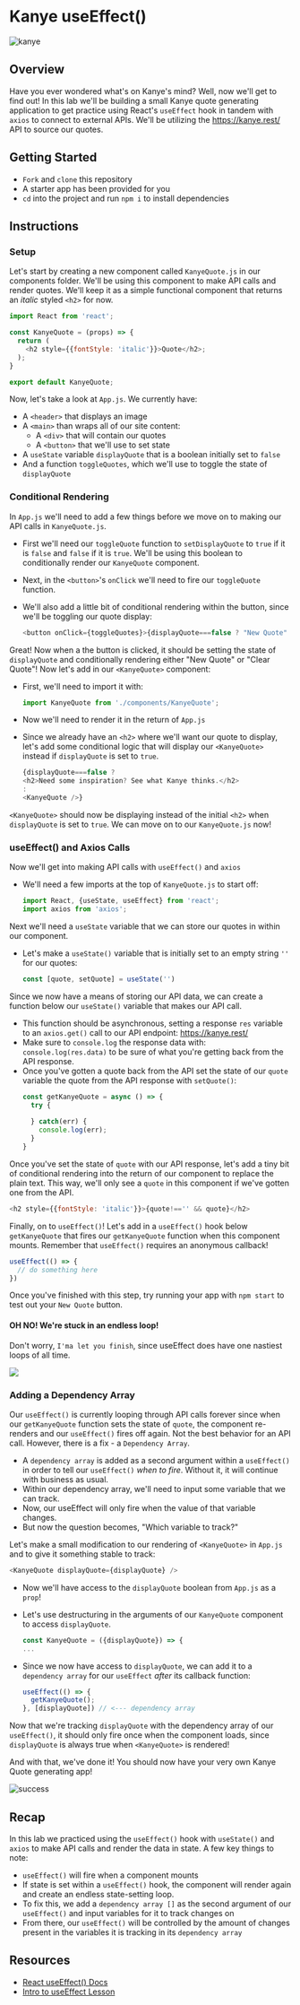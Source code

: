 # Kanye useEffect()

![kanye](http://getwallpapers.com/wallpaper/full/8/7/3/451498.jpg)


## Overview
Have you ever wondered what's on Kanye's mind? Well, now we'll get to find out! In this lab we'll be building a small Kanye quote generating application to get practice using React's `useEffect` hook in tandem with `axios` to connect to external APIs. We'll be utilizing the https://kanye.rest/ API to source our quotes.

## Getting Started
- `Fork` and `clone` this repository
- A starter app has been provided for you
- `cd` into the project and run `npm i` to install dependencies

## Instructions
### Setup
Let's start by creating a new component called `KanyeQuote.js` in our components folder. We'll be using this component to make API calls and render quotes. We'll keep it as a simple functional component that returns an _italic_ styled `<h2>` for now.

```js
import React from 'react';

const KanyeQuote = (props) => {
  return (
    <h2 style={{fontStyle: 'italic'}}>Quote</h2>;
  );
}

export default KanyeQuote;
```

Now, let's take a look at `App.js`. We currently have:
- A `<header>` that displays an image
- A `<main>` than wraps all of our site content:
  - A `<div>` that will contain our quotes
  - A `<button>` that we'll use to set state
- A `useState` variable `displayQuote` that is a boolean initially set to `false`
- And a function `toggleQuotes`, which we'll use to toggle the state of `displayQuote` 

### Conditional Rendering
In `App.js` we'll need to add a few things before we move on to making our API calls in `KanyeQuote.js`.

- First we'll need our `toggleQuote` function to `setDisplayQuote` to `true` if it is `false` and `false` if it is `true`. We'll be using this boolean to conditionally render our `KanyeQuote` component.
- Next, in the `<button>`'s `onClick` we'll need to fire our `toggleQuote` function.
- We'll also add a little bit of conditional rendering within the button, since we'll be toggling our quote display:
  
    ```js
    <button onClick={toggleQuotes}>{displayQuote===false ? "New Quote" : "Clear Quote"}</button>
    ```

Great! Now when a the button is clicked, it should be setting the state of `displayQuote` and conditionally rendering either "New Quote" or "Clear Quote"! Now let's add in our `<KanyeQuote>` component:

- First, we'll need to import it with:
    
    ```js
    import KanyeQuote from './components/KanyeQuote';
    ```

- Now we'll need to render it in the return of `App.js`
- Since we already have an `<h2>` where we'll want our quote to display, let's add some conditional logic that will display our `<KanyeQuote>` instead if `displayQuote` is set to `true`.

    ```js
    {displayQuote===false ? 
    <h2>Need some inspiration? See what Kanye thinks.</h2>
    :
    <KanyeQuote />}
    ```

`<KanyeQuote>` should now be displaying instead of the initial `<h2>` when `displayQuote` is set to `true`. We can move on to our `KanyeQuote.js` now!

### useEffect() and Axios Calls
Now we'll get into making API calls with `useEffect()` and `axios`
- We'll need a few imports at the top of `KanyeQuote.js` to start off:
    ```js
    import React, {useState, useEffect} from 'react';
    import axios from 'axios';
    ```

Next we'll need a `useState` variable that we can store our quotes in within our component. 
- Let's make a `useState()` variable that is initially set to an empty string `''` for our quotes:
    ```js
    const [quote, setQuote] = useState('')
    ```

Since we now have a means of storing our API data, we can create a function below our `useState()` variable that makes our API call. 
- This function should be asynchronous, setting a response  `res` variable to an `axios.get()` call to our API endpoint: https://kanye.rest/ 
- Make sure to `console.log` the response data with: `console.log(res.data)` to be sure of what you're getting back from the API response.
- Once you've gotten a quote back from the API set the state of our `quote` variable the quote from the API response with `setQuote()`:
    ```js
    const getKanyeQuote = async () => {
      try {
        
      } catch(err) {
        console.log(err);
      }
    }
    ```

Once you've set the state of `quote` with our API response, let's add a tiny bit of conditional rendering into the return of our component to replace the plain text. This way, we'll only see a `quote` in this component if we've gotten one from the API.

```js
<h2 style={{fontStyle: 'italic'}}>{quote!=='' && quote}</h2>
```

Finally, on to `useEffect()`! Let's add in a `useEffect()` hook below `getKanyeQuote` that fires our `getKanyeQuote` function when this component mounts. Remember that `useEffect()` requires an anonymous callback!

```js
useEffect(() => {
  // do something here
})
```

Once you've finished with this step, try running your app with `npm start` to test out your `New Quote` button.

#### OH NO! We're stuck in an endless loop!

Don't worry, `I'ma let you finish`, since useEffect does have one nastiest loops of all time.

![](https://external-content.duckduckgo.com/iu/?u=https%3A%2F%2Fmedia.giphy.com%2Fmedia%2F3oEduFfxiiHUa7Zfgs%2Fgiphy.gif&f=1&nofb=1)

### Adding a Dependency Array
Our `useEffect()` is currently looping through API calls forever since when our `getKanyeQuote` function sets the state of `quote`, the component re-renders and our `useEffect()` fires off again. Not the best behavior for an API call. However, there is a fix - a `Dependency Array`.

- A `dependency array` is added as a second argument within a `useEffect()` in order to tell our `useEffect()` _when to fire_. Without it, it will continue with business as usual.
- Within our dependency array, we'll need to input some variable that we can track.
- Now, our useEffect will only fire when the value of that variable changes.
- But now the question becomes, "Which variable to track?"

Let's make a small modification to our rendering of `<KanyeQuote>` in `App.js` and to give it something stable to track:

```js
<KanyeQuote displayQuote={displayQuote} />
```
- Now we'll have access to the `displayQuote` boolean from `App.js` as a `prop`!
- Let's use destructuring in the arguments of our `KanyeQuote` component to access `displayQuote`.
    ```js
    const KanyeQuote = ({displayQuote}) => {
    ...
    ```
- Since we now have access to `displayQuote`, we can add it to a `dependency array` for our `useEffect` _after_ its callback function:

    ```js
    useEffect(() => {
      getKanyeQuote();
    }, [displayQuote]) // <--- dependency array
    ```

Now that we're tracking `displayQuote` with the dependency array of our `useEffect()`, it should only fire once when the component loads, since `displayQuote` is always true when `<KanyeQuote>` is rendered!

And with that, we've done it! You should now have your very own Kanye Quote generating app!

![success](https://external-content.duckduckgo.com/iu/?u=https%3A%2F%2Ftse1.mm.bing.net%2Fth%3Fid%3DOIP.JJUEyXlNObQUEPiyp6b26gHaFg%26pid%3DApi&f=1)

## Recap
In this lab we practiced using the `useEffect()` hook with `useState()` and `axios` to make API calls and render the data in state. A few key things to note:
- `useEffect()` will fire when a component mounts
- If state is set within a `useEffect()` hook, the component will render again and create an endless state-setting loop.
- To fix this, we add a `dependency array []` as the second argument of our `useEffect()` and input variables for it to track changes on
- From there, our `useEffect()` will be controlled by the amount of changes present in the variables it is tracking in its `dependency array`

## Resources
- [React useEffect() Docs](https://reactjs.org/docs/hooks-effect.html)
- [Intro to useEffect Lesson]()